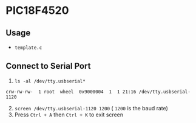 # PIC18F4520

## Usage

- `template.c` 

## Connect to Serial Port

1. `ls -al /dev/tty.usbserial*`
```
crw-rw-rw-  1 root  wheel  0x9000004  1  1 21:16 /dev/tty.usbserial-1120
```
2. `screen /dev/tty.usbserial-1120 1200` ( `1200` is the baud rate)
3. Press `Ctrl + A` then `Ctrl + K` to exit screen
